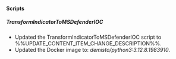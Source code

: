 
#### Scripts

##### TransformIndicatorToMSDefenderIOC

- Updated the TransformIndicatorToMSDefenderIOC script to %%UPDATE_CONTENT_ITEM_CHANGE_DESCRIPTION%%.
- Updated the Docker image to: *demisto/python3:3.12.8.1983910*.

